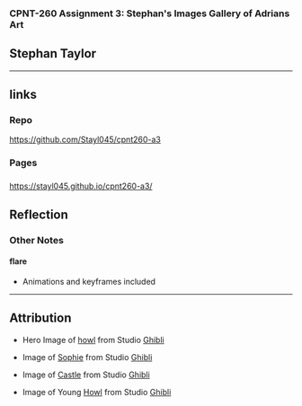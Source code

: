 ### CPNT-260 Assignment 3: Stephan's Images Gallery of Adrians Art

## Stephan Taylor

---

## links

### Repo

https://github.com/Stayl045/cpnt260-a3

### Pages

###

https://stayl045.github.io/cpnt260-a3/

## Reflection

### Other Notes

#### flare

- Animations and keyframes included

---

## Attribution

- Hero Image of [howl](https://www.ghibli.jp/works/howl/#frame&gid=1&pid=40) from Studio [Ghibli](https://www.ghibli.jp/)

- Image of [Sophie](https://www.ghibli.jp/works/howl/#frame&gid=1&pid=40) from Studio [Ghibli](https://www.ghibli.jp/)

- Image of [Castle](https://www.ghibli.jp/works/howl/#frame&gid=1&pid=40) from Studio [Ghibli](https://www.ghibli.jp/)

- Image of Young [Howl](https://www.ghibli.jp/works/howl/#frame&gid=1&pid=40) from Studio [Ghibli](https://www.ghibli.jp/)
